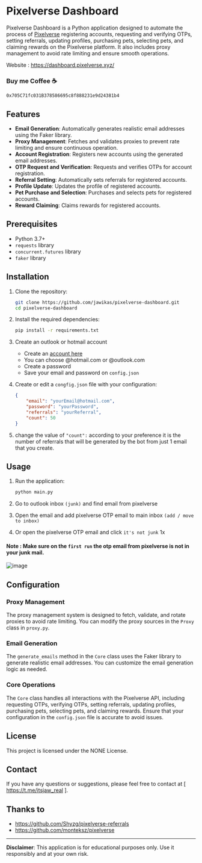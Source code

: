 # Pixelverse Dashboard

Pixelverse Dashboard is a Python application designed to automate the process of [Pixelverse](https://dashboard.pixelverse.xyz/) registering accounts, requesting and verifying OTPs, setting referrals, updating profiles, purchasing pets, selecting pets, and claiming rewards on the Pixelverse platform. It also includes proxy management to avoid rate limiting and ensure smooth operations.

Website : https://dashboard.pixelverse.xyz/

### Buy me Coffee ☕ 
```
0x705C71fc031B378586695c8f888231e9d24381b4
```

## Features

- **Email Generation**: Automatically generates realistic email addresses using the Faker library.
- **Proxy Management**: Fetches and validates proxies to prevent rate limiting and ensure continuous operation.
- **Account Registration**: Registers new accounts using the generated email addresses.
- **OTP Request and Verification**: Requests and verifies OTPs for account registration.
- **Referral Setting**: Automatically sets referrals for registered accounts.
- **Profile Update**: Updates the profile of registered accounts.
- **Pet Purchase and Selection**: Purchases and selects pets for registered accounts.
- **Reward Claiming**: Claims rewards for registered accounts.

## Prerequisites

- Python 3.7+
- `requests` library
- `concurrent.futures` library
- `faker` library

## Installation

1. Clone the repository:
    ```bash
    git clone https://github.com/jawikas/pixelverse-dashboard.git
    cd pixelverse-dashboard
    ```
    
2. Install the required dependencies:
    ```bash
    pip install -r requirements.txt
    ```

3. Create an outlook or hotmail account
   - Create an [account here](https://www.microsoft.com/id-id/microsoft-365/outlook/email-and-calendar-software-microsoft-outlook?)
   - You can choose @hotmail.com or @outlook.com
   - Create a password
   - Save your email and password on `config.json`

5. Create or edit a `congfig.json` file with your configuration:
    ```json
    {
        "email": "yourEmail@hotmail.com",
        "password": "yourPassword",
        "referrals": "yourReferral",
        "count": 50
    }
    ```
6. change the value of `"count":` according to your preference it is the number of referrals that will be generated by the bot from just 1 email that you create.
   
## Usage

1. Run the application:
    ```bash
    python main.py
    ```

2. Go to outlook inbox `(junk)` and find email from pixelverse 
3. Open the email and add pixelverse OTP email to main inbox `(add / move to inbox)`
4. Or open the pixelverse OTP email and click `it's not junk` 1x 

#### Note : Make sure on the `first run` the otp email from pixelverse is not in your junk mail.

![image](https://github.com/jawikas/pixelverse-dashboard/assets/63976518/bd3f902e-b626-4291-b432-0059cece6708)


## Configuration

### Proxy Management

The proxy management system is designed to fetch, validate, and rotate proxies to avoid rate limiting. You can modify the proxy sources in the `Proxy` class in `proxy.py`.

### Email Generation

The `generate_emails` method in the `Core` class uses the Faker library to generate realistic email addresses. You can customize the email generation logic as needed.

### Core Operations

The `Core` class handles all interactions with the Pixelverse API, including requesting OTPs, verifying OTPs, setting referrals, updating profiles, purchasing pets, selecting pets, and claiming rewards. Ensure that your configuration in the `config.json` file is accurate to avoid issues.


## License
This project is licensed under the NONE License.

## Contact
If you have any questions or suggestions, please feel free to contact at [ https://t.me/itsjaw_real ].

## Thanks to

- https://github.com/Shyzg/pixelverse-referrals
- https://github.com/monteksz/pixelverse

---

**Disclaimer**: This application is for educational purposes only. Use it responsibly and at your own risk.
